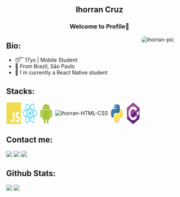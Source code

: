<center> 

## **Ihorran Cruz** 

</center>

<center>

### Welcome to Profile🦆

</center>

<img align="right" alt="ihorran-pic" width="140" style="border-radius:50px;" src="https://user-images.githubusercontent.com/92957629/156885082-2311a942-b5a3-4163-9ad8-8efcac0fca55.gif">


## **Bio:**

- 😴 17yo | Mobile Student
- 📌 From Brazil, São Paulo
- 🚀 I´m currently a React Native student 


## **Stacks:**
<img align="center" alt="Ihorran-Js" height="60" width="40" src="https://raw.githubusercontent.com/devicons/devicon/master/icons/javascript/javascript-plain.svg">
<img align="center" alt="Ihorran-React" height="60" width="40" src="https://raw.githubusercontent.com/devicons/devicon/master/icons/react/react-original.svg">
<img align="center" alt="Ihorran-React" height="60" width="40" src="https://raw.githubusercontent.com/devicons/devicon/1119b9f84c0290e0f0b38982099a2bd027a48bf1/icons/android/android-plain.svg">
<img align="center" alt="Ihorran-HTML-CSS" height="70" width="70" src="https://user-images.githubusercontent.com/92957629/218325451-29c33d4d-35b9-4ba2-b91f-060b7ec32785.png">
<img align="center" alt="Ihorran-Python" height="60" width="40" src="https://raw.githubusercontent.com/devicons/devicon/master/icons/python/python-original.svg">
<img align="center" alt="Ihorran-Csharp" height="60" width="40" src="https://raw.githubusercontent.com/devicons/devicon/master/icons/csharp/csharp-original.svg">


## **Contact me:**

<a href="https://www.linkedin.com/in/ihorran-cruz-916647244/" target="_blank"><img src="https://img.shields.io/badge/LinkedIn-0077B5?style=for-the-badge&logo=linkedin&logoColor=white" target="_blank"></a>
<a href="https://www.instagram.com/ihorranpng/" target="_blank"><img src="https://img.shields.io/badge/-Instagram-%23E4405F?style=for-the-badge&logo=instagram&logoColor=white" target="_blank"></a> <a href="https://linktr.ee/ihorrandev"><img src="https://img.shields.io/badge/linktree-39E09B?style=for-the-badge&logo=linktree&logoColor=white" target="_blank"></a>


## **Github Stats:**

<img height="140em" src="https://github-readme-stats.vercel.app/api?username=ihorrandev&show_icons=true&theme=github_dark&include_all_commits=true&count_private=true"/>
<img height="140em" src="https://github-readme-stats.vercel.app/api/top-langs/?username=ihorrandev&layout=compact&langs_count=7&theme=github_dark"/>
